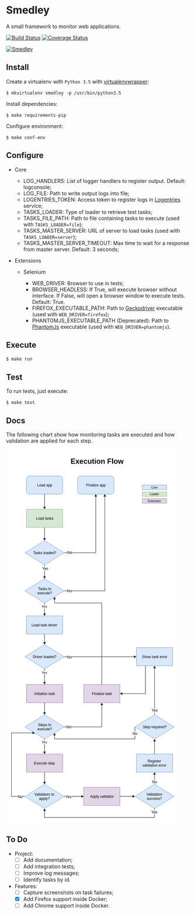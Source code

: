 Smedley
=======

A small framework to monitor web applications.

[![Build Status](https://travis-ci.org/luizrabachini/smedley.svg?branch=master)](https://travis-ci.org/luizrabachini/smedley) [![Coverage Status](https://coveralls.io/repos/github/luizrabachini/smedley/badge.svg?branch=master)](https://coveralls.io/github/luizrabachini/smedley?branch=master)

[![Smedley](http://statici.behindthevoiceactors.com/behindthevoiceactors/_img/chars/smedley-woody-woodpecker-6.13.jpg)](http://woodywoodpecker.wikia.com/wiki/Smedley)


Install
-------

Create a virtualenv with `Python 3.5` with [virtualenvwrapper](https://virtualenvwrapper.readthedocs.org/en/latest/):

    $ mkvirtualenv smedley -p /usr/bin/python3.5

Install dependencies:

    $ make requirements-pip

Configure environment:

	$ make conf-env


Configure
---------

- Core

	- LOG_HANDLERS: List of logger handlers to register output. Default: logconsole;
	- LOG_FILE: Path to write output logs into file;
	- LOGENTRIES_TOKEN: Access token to register logs in [Logentries](https://logentries.com/) service;
	- TASKS_LOADER: Type of loader to retrieve test tasks;
	- TASKS_FILE_PATH: Path to file containing tasks to execute (used with `TASKS_LOADER=file`);
	- TASKS_MASTER_SERVER: URL of server to load tasks (used with `TASKS_LOADER=server`);
	- TASKS_MASTER_SERVER_TIMEOUT: Max time to wait for a response from master server. Default: 3 seconds;

- Extensions

	- Selenium

		- WEB_DRIVER: Browser to use in tests;
		- BROWSER_HEADLESS: If True, will execute browser without interface. If False, will open a browser window to execute tests. Default: True.
		- FIREFOX_EXECUTABLE_PATH: Path to [Geckodriver](https://github.com/mozilla/geckodriver) executable (used with `WEB_DRIVER=firefox`);
		- PHANTOMJS_EXECUTABLE_PATH (Deprecated): Path to [PhantomJs](http://phantomjs.org/) executable (used with `WEB_DRIVER=phantomjs`).


Execute
-------

	$ make run


Test
----

To run tests, just execute:

    $ make test


Docs
----

The following chart show how monitoring tasks are executed and how validation are applied for each step.

![Execution Flow](docs/images/ExecutionFlow.png)


To Do
-----

- Project:
	- [ ] Add documentation;
	- [ ] Add integration tests;
	- [ ] Improve log messages;
	- [ ] Identify tasks by id.

- Features:
	- [ ] Capture screenshots on task failures;
	- [x] Add Firefox support inside Docker;
	- [ ] Add Chrome support inside Docker.

